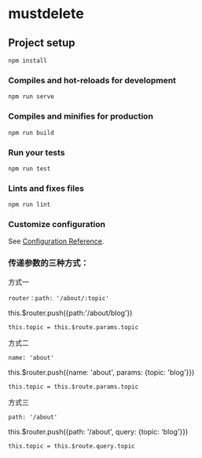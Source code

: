 # mustdelete

## Project setup
```
npm install
```

### Compiles and hot-reloads for development
```
npm run serve
```

### Compiles and minifies for production
```
npm run build
```

### Run your tests
```
npm run test
```

### Lints and fixes files
```
npm run lint
```

### Customize configuration
See [Configuration Reference](https://cli.vuejs.org/config/).

### 传递参数的三种方式：
方式一
```
router：path: '/about/:topic'
```
this.$router.push({path:'/about/blog'})
```
this.topic = this.$route.params.topic
```

方式二
```
name: 'about'
```
this.$router.push({name: 'about', params: {topic: 'blog'}})
```
this.topic = this.$route.params.topic
```

方式三
```
path: '/about'
```
this.$router.push({path: '/about', query: {topic: 'blog'}})
```
this.topic = this.$route.query.topic
```
